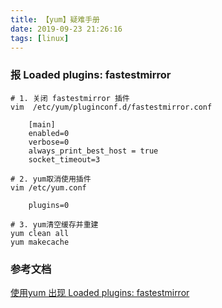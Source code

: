 ```yaml
---
title: 【yum】疑难手册
date: 2019-09-23 21:26:16
tags: [linux]
---
```


###  报 Loaded plugins: fastestmirror

```
# 1. 关闭 fastestmirror 插件
vim  /etc/yum/pluginconf.d/fastestmirror.conf

	[main]
	enabled=0
	verbose=0
	always_print_best_host = true
	socket_timeout=3

# 2. yum取消使用插件
vim /etc/yum.conf
 
	plugins=0

# 3. yum清空缓存并重建
yum clean all
yum makecache
```


### 参考文档

[使用yum 出现 Loaded plugins: fastestmirror](https://www.cnblogs.com/lzcys8868/p/8184681.html)

